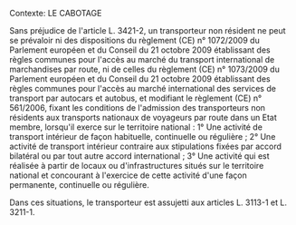 Contexte: LE CABOTAGE

Sans préjudice de l'article L. 3421-2, un transporteur non résident ne peut se prévaloir ni des dispositions du règlement (CE) n° 1072/2009 du Parlement européen et du Conseil du 21 octobre 2009 établissant des règles communes pour l'accès au marché du transport international de marchandises par route, ni de celles du règlement (CE) n° 1073/2009 du Parlement européen et du Conseil du 21 octobre 2009 établissant des règles communes pour l'accès au marché international des services de transport par autocars et autobus, et modifiant le règlement (CE) n° 561/2006, fixant les conditions de l'admission des transporteurs non résidents aux transports nationaux de voyageurs par route dans un Etat membre, lorsqu'il exerce sur le territoire national : 1° Une activité de transport intérieur de façon habituelle, continuelle ou régulière ; 2° Une activité de transport intérieur contraire aux stipulations fixées par accord bilatéral ou par tout autre accord international ; 3° Une activité qui est réalisée à partir de locaux ou d'infrastructures situés sur le territoire national et concourant à l'exercice de cette activité d'une façon permanente, continuelle ou régulière.

Dans ces situations, le transporteur est assujetti aux articles L. 3113-1 et L. 3211-1.